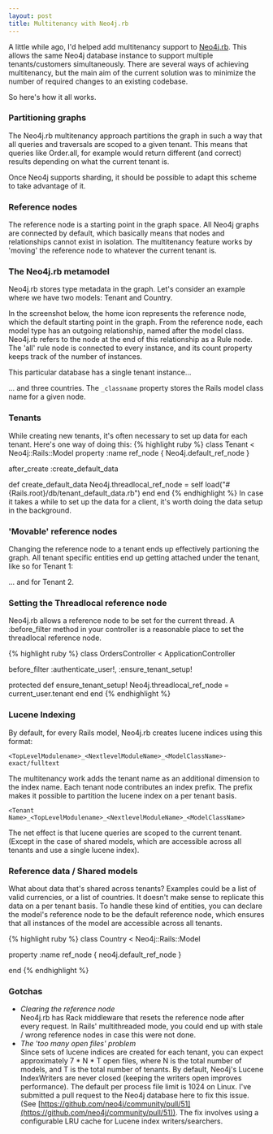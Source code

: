 ```yaml
---
layout: post
title: Multitenancy with Neo4j.rb
---
```

A little while ago, I'd helped add multitenancy support to [Neo4j.rb](https://github.com/andreasronge/neo4j). This allows the same Neo4j database instance to support multiple tenants/customers simultaneously. There are several ways of achieving multitenancy, but the main aim of the current solution was to minimize the number of required changes to an existing codebase.

So here's how it all works.

### Partitioning graphs
The Neo4j.rb multitenancy approach partitions the graph in such a way that all queries and traversals are scoped to a given tenant. This means that queries like Order.all, for example would return different (and correct) results depending on what the current tenant is.

Once Neo4j supports sharding, it should be possible to adapt this scheme to take advantage of it.

### Reference nodes
The reference node is a starting point in the graph space. All Neo4j graphs are connected by default, which basically means that nodes and relationships cannot exist in isolation. The multitenancy feature works by 'moving' the reference node to whatever the current tenant is.

### The Neo4j.rb metamodel
Neo4j.rb stores type metadata in the graph. Let's consider an example where we have two models: Tenant and Country.

In the screenshot below, the home icon represents the reference node, which the default starting point in the graph. From the reference node, each model type has an outgoing relationship, named after the model class. Neo4j.rb refers to the node at the end of this relationship as a Rule node. The 'all' rule node is connected to every instance, and its count property keeps track of the number of instances.

This particular database has a single tenant instance...

... and three countries. The `_classname` property stores the Rails model class name for a given node.
### Tenants
While creating new tenants, it's often necessary to set up data for each tenant. Here's one way of doing this:
{% highlight ruby %}
class Tenant < Neo4j::Rails::Model
  property :name
  ref_node { Neo4j.default_ref_node }

  after_create :create_default_data

  def create_default_data
    Neo4j.threadlocal_ref_node = self
    load("#{Rails.root}/db/tenant_default_data.rb")
  end
end
{% endhighlight %}
In case it takes a while to set up the data for a client, it's worth doing the data setup in the background.

### 'Movable' reference nodes
Changing the reference node to a tenant ends up effectively partioning the graph. All tenant specific entities end up getting attached under the tenant, like so for Tenant 1:

... and for Tenant 2.



### Setting the Threadlocal reference node
Neo4j.rb allows a reference node to be set for the current thread. A :before_filter method in your controller is a reasonable place to set the threadlocal reference node.

{% highlight ruby %}
class OrdersController < ApplicationController
 
before_filter :authenticate_user!, :ensure_tenant_setup!

  protected
  def ensure_tenant_setup!
    Neo4j.threadlocal_ref_node = current_user.tenant
  end
end
{% endhighlight %}
### Lucene Indexing

By default, for every Rails model, Neo4j.rb creates lucene indices using this format:

`<TopLevelModulename>_<NextlevelModuleName>_<ModelClassName>-exact/fulltext`

The multitenancy work adds the tenant name as an additional dimension to the index name. Each tenant node contributes an index prefix. The prefix makes it possible to partition the lucene index on a per tenant basis.

`<Tenant Name>_<TopLevelModulename>_<NextlevelModuleName>_<ModelClassName>`

The net effect is that lucene queries are scoped to the current tenant. (Except in the case of shared models, which are accessible across all tenants and use a single lucene index).
### Reference data / Shared models
What about data that's shared across tenants? Examples could be a list of valid currencies, or a list of countries. It doesn't make sense to replicate this data on a per tenant basis. To handle these kind of entities, you can declare the model's reference node to be the default reference node, which ensures that all instances of the model are accessible across all tenants.


{% highlight ruby %}
class Country < Neo4j::Rails::Model

  property :name
  ref_node { neo4j.default_ref_node }

end
{% endhighlight %}
### Gotchas

* *Clearing the reference node*<br/>
  Neo4j.rb has Rack middleware that resets the reference node after every request. In Rails' multithreaded mode, you could end up with stale / wrong reference nodes in case this were not done.
* *The 'too many open files' problem*<br/>
  Since sets of lucene indices are created for each tenant, you can expect approximately 7 * N * T open files, where N is the total number of models, and T is the total number of tenants. By default, Neo4j's Lucene IndexWriters are never closed (keeping the writers open improves performance). The default per process file limit is 1024 on Linux.
  I've submitted a pull request to the Neo4j database here to fix this issue. (See [https://github.com/neo4j/community/pull/51](https://github.com/neo4j/community/pull/51)). The fix involves using a configurable LRU cache for Lucene index writers/searchers.
